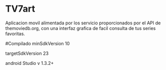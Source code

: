 # TV7art

Aplicacion movil alimentada por  los servicio proporcionados por el  API de themoviedb.org, con una interfaz grafica de facil
consulta de tus series favoritas.

#Compilado 
minSdkVersion 10

targetSdkVersion 23

android Studio v 1.3.2+
